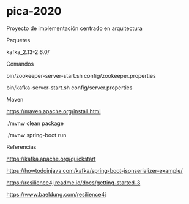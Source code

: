 # pica-2020
Proyecto de implementación centrado en arquitectura

Paquetes

kafka_2.13-2.6.0/

Comandos

bin/zookeeper-server-start.sh config/zookeeper.properties

bin/kafka-server-start.sh config/server.properties

Maven

https://maven.apache.org/install.html

./mvnw clean package

./mvnw spring-boot:run

Referencias

https://kafka.apache.org/quickstart

https://howtodoinjava.com/kafka/spring-boot-jsonserializer-example/

https://resilience4j.readme.io/docs/getting-started-3

https://www.baeldung.com/resilience4j
